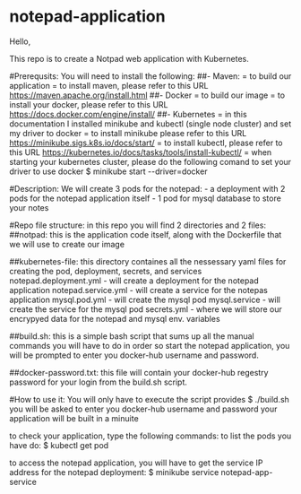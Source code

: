 # notepad-application

Hello,

This repo is to create a Notpad web application with Kubernetes.

#Prerequsits:
You will need to install the following:
    ##- Maven:
        = to build our application
        = to install maven, please refer to this URL https://maven.apache.org/install.html
    ##- Docker
        = to build our image
        = to install your docker, please refer to this URL https://docs.docker.com/engine/install/
    ##- Kubernetes
        = in this documentation I installed minikube and kubectl (single node cluster) and set my driver to docker
        = to install minikube please refer to this URL https://minikube.sigs.k8s.io/docs/start/
        = to install kubectl, please refer to this URL https://kubernetes.io/docs/tasks/tools/install-kubectl/
        = when starting your kubernetes cluster, please do the following comand to set your driver to use docker
          $ minikube start --driver=docker

#Description:
We will create 3 pods for the notepad:
    - a deployment with 2 pods for the notepad application itself
    - 1 pod for mysql database to store your notes

#Repo file structure:
in this repo you will find 2 directories and 2 files:
##notpad:
this is the application code itself, along with the Dockerfile that we will use to create our image

##kubernetes-file:
this directory containes all the nessessary yaml files for creating the pod, deployment, secrets, and services
notepad.deployment.yml - will create a deployment for the notepad application
notepad.service.yml - will create a service for the notepas application
mysql.pod.yml - will create the mysql pod
mysql.service - will create the service for the mysql pod
secrets.yml - where we will store our encrypyed data for the notepad and mysql env. variables

##build.sh:
this is a simple bash script that sums up all the manual commands you will have to do in order so start the notepad application, you will be prompted to enter you docker-hub username and password.

##docker-password.txt:
this file will contain your docker-hub regestry password for your login from the build.sh script.

#How to use it:
You will only have to execute the script provides
$ ./build.sh
you will be asked to enter you docker-hub username and password
your application will be built in a minuite

to check your application, type the following commands:
to list the pods you have do:
$ kubectl get pod

to access the notepad application, you will have to get the service IP address for the notepad deployment:
$ minikube service notepad-app-service

